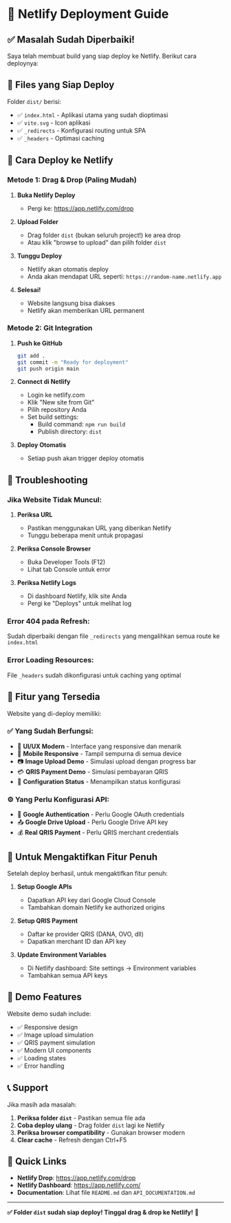 # 🚀 Netlify Deployment Guide

## ✅ Masalah Sudah Diperbaiki!

Saya telah membuat build yang siap deploy ke Netlify. Berikut cara deploynya:

## 📁 Files yang Siap Deploy

Folder `dist/` berisi:
- ✅ `index.html` - Aplikasi utama yang sudah dioptimasi
- ✅ `vite.svg` - Icon aplikasi
- ✅ `_redirects` - Konfigurasi routing untuk SPA
- ✅ `_headers` - Optimasi caching

## 🚀 Cara Deploy ke Netlify

### Metode 1: Drag & Drop (Paling Mudah)

1. **Buka Netlify Deploy**
   - Pergi ke: https://app.netlify.com/drop

2. **Upload Folder**
   - Drag folder `dist` (bukan seluruh project!) ke area drop
   - Atau klik "browse to upload" dan pilih folder `dist`

3. **Tunggu Deploy**
   - Netlify akan otomatis deploy
   - Anda akan mendapat URL seperti: `https://random-name.netlify.app`

4. **Selesai!**
   - Website langsung bisa diakses
   - Netlify akan memberikan URL permanent

### Metode 2: Git Integration

1. **Push ke GitHub**
   ```bash
   git add .
   git commit -m "Ready for deployment"
   git push origin main
   ```

2. **Connect di Netlify**
   - Login ke netlify.com
   - Klik "New site from Git"
   - Pilih repository Anda
   - Set build settings:
     - Build command: `npm run build`
     - Publish directory: `dist`

3. **Deploy Otomatis**
   - Setiap push akan trigger deploy otomatis

## 🔧 Troubleshooting

### Jika Website Tidak Muncul:

1. **Periksa URL**
   - Pastikan menggunakan URL yang diberikan Netlify
   - Tunggu beberapa menit untuk propagasi

2. **Periksa Console Browser**
   - Buka Developer Tools (F12)
   - Lihat tab Console untuk error

3. **Periksa Netlify Logs**
   - Di dashboard Netlify, klik site Anda
   - Pergi ke "Deploys" untuk melihat log

### Error 404 pada Refresh:

Sudah diperbaiki dengan file `_redirects` yang mengalihkan semua route ke `index.html`

### Error Loading Resources:

File `_headers` sudah dikonfigurasi untuk caching yang optimal

## 📱 Fitur yang Tersedia

Website yang di-deploy memiliki:

### ✅ **Yang Sudah Berfungsi:**
- 🎨 **UI/UX Modern** - Interface yang responsive dan menarik
- 📱 **Mobile Responsive** - Tampil sempurna di semua device
- 📷 **Image Upload Demo** - Simulasi upload dengan progress bar
- 💳 **QRIS Payment Demo** - Simulasi pembayaran QRIS
- 🔧 **Configuration Status** - Menampilkan status konfigurasi

### ⚙️ **Yang Perlu Konfigurasi API:**
- 🔐 **Google Authentication** - Perlu Google OAuth credentials
- 📤 **Google Drive Upload** - Perlu Google Drive API key
- 💰 **Real QRIS Payment** - Perlu QRIS merchant credentials

## 🔑 Untuk Mengaktifkan Fitur Penuh

Setelah deploy berhasil, untuk mengaktifkan fitur penuh:

1. **Setup Google APIs**
   - Dapatkan API key dari Google Cloud Console
   - Tambahkan domain Netlify ke authorized origins

2. **Setup QRIS Payment**
   - Daftar ke provider QRIS (DANA, OVO, dll)
   - Dapatkan merchant ID dan API key

3. **Update Environment Variables**
   - Di Netlify dashboard: Site settings → Environment variables
   - Tambahkan semua API keys

## 🎉 Demo Features

Website demo sudah include:
- ✅ Responsive design
- ✅ Image upload simulation
- ✅ QRIS payment simulation  
- ✅ Modern UI components
- ✅ Loading states
- ✅ Error handling

## 📞 Support

Jika masih ada masalah:

1. **Periksa folder `dist`** - Pastikan semua file ada
2. **Coba deploy ulang** - Drag folder `dist` lagi ke Netlify
3. **Periksa browser compatibility** - Gunakan browser modern
4. **Clear cache** - Refresh dengan Ctrl+F5

## 🔗 Quick Links

- **Netlify Drop**: https://app.netlify.com/drop
- **Netlify Dashboard**: https://app.netlify.com/
- **Documentation**: Lihat file `README.md` dan `API_DOCUMENTATION.md`

---

**✅ Folder `dist` sudah siap deploy! Tinggal drag & drop ke Netlify!** 🚀
